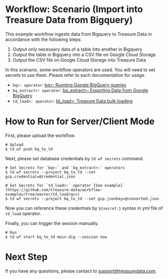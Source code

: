 # Workflow: Scenario (Import into Treasure Data from Bigquery)

This example workflow ingests data from Bigquery to Treasure Data in accordance with the following steps:

1. Output only necessary data of a table into another in Bigquery
2. Output the table in Bigquery into a CSV file on Google Cloud Storage
3. Output the CSV file on Google Cloud Storage into Treasure Data

In this scenario, some workflow operators are used. You will need to set secrets to use them. Please refer to each documentation for usage.

- `bq>: operator`: [bq>: Running Google BigQuery queries](https://docs.digdag.io/operators/bq.html)
- `bq_extract>: operator`: [bq_extract>: Exporting Data from Google BigQuery](https://docs.digdag.io/operators/bq_extract.html)
- `td_load>: operator`: [td_load>: Treasure Data bulk loading](https://docs.digdag.io/operators/td_load.html)

# How to Run for Server/Client Mode

First, please upload the workflow.

    # Upload
    $ td wf push bq_to_td

Next, please set database credentials by `td wf secrets` command.

    # Set Secrets for `bq>:` and `bq_extract>:` operators
    $ td wf secrets --project bq_to_td --set gcp.credential=@credential.json
    
    # Set Secrets for `td_load>:` operator [See example](https://github.com/treasure-data/workflow-examples/tree/master/td_load/gcs)
    $ td wf secrets --project bq_to_td --set gcp.jsonkey=@converted.json

Now you can reference these credentials by `${secret:}` syntax in yml file of `td_load` operator.

Finally, you can trigger the session manually.

    # Run
    $ td wf start bq_to_td main.dig --session now

# Next Step

If you have any questions, please contact to support@treasuredata.com.
